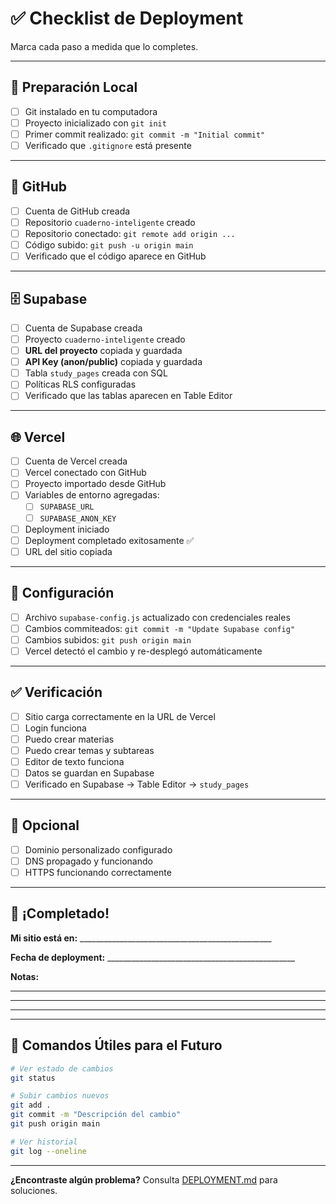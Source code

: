 # ✅ Checklist de Deployment

Marca cada paso a medida que lo completes.

---

## 📝 Preparación Local

- [ ] Git instalado en tu computadora
- [ ] Proyecto inicializado con `git init`
- [ ] Primer commit realizado: `git commit -m "Initial commit"`
- [ ] Verificado que `.gitignore` está presente

---

## 🐙 GitHub

- [ ] Cuenta de GitHub creada
- [ ] Repositorio `cuaderno-inteligente` creado
- [ ] Repositorio conectado: `git remote add origin ...`
- [ ] Código subido: `git push -u origin main`
- [ ] Verificado que el código aparece en GitHub

---

## 🗄️ Supabase

- [ ] Cuenta de Supabase creada
- [ ] Proyecto `cuaderno-inteligente` creado
- [ ] **URL del proyecto** copiada y guardada
- [ ] **API Key (anon/public)** copiada y guardada
- [ ] Tabla `study_pages` creada con SQL
- [ ] Políticas RLS configuradas
- [ ] Verificado que las tablas aparecen en Table Editor

---

## 🌐 Vercel

- [ ] Cuenta de Vercel creada
- [ ] Vercel conectado con GitHub
- [ ] Proyecto importado desde GitHub
- [ ] Variables de entorno agregadas:
  - [ ] `SUPABASE_URL`
  - [ ] `SUPABASE_ANON_KEY`
- [ ] Deployment iniciado
- [ ] Deployment completado exitosamente ✅
- [ ] URL del sitio copiada

---

## 🔧 Configuración

- [ ] Archivo `supabase-config.js` actualizado con credenciales reales
- [ ] Cambios commiteados: `git commit -m "Update Supabase config"`
- [ ] Cambios subidos: `git push origin main`
- [ ] Vercel detectó el cambio y re-desplegó automáticamente

---

## ✅ Verificación

- [ ] Sitio carga correctamente en la URL de Vercel
- [ ] Login funciona
- [ ] Puedo crear materias
- [ ] Puedo crear temas y subtareas
- [ ] Editor de texto funciona
- [ ] Datos se guardan en Supabase
- [ ] Verificado en Supabase → Table Editor → `study_pages`

---

## 🎨 Opcional

- [ ] Dominio personalizado configurado
- [ ] DNS propagado y funcionando
- [ ] HTTPS funcionando correctamente

---

## 🎉 ¡Completado!

**Mi sitio está en:** ________________________________________________

**Fecha de deployment:** _______________________________________________

**Notas:** 
_________________________________________________________________________
_________________________________________________________________________
_________________________________________________________________________

---

## 📌 Comandos Útiles para el Futuro

```bash
# Ver estado de cambios
git status

# Subir cambios nuevos
git add .
git commit -m "Descripción del cambio"
git push origin main

# Ver historial
git log --oneline
```

---

**¿Encontraste algún problema?** Consulta [DEPLOYMENT.md](./DEPLOYMENT.md) para soluciones.
